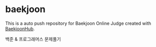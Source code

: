 # baekjoon
This is a auto push repository for Baekjoon Online Judge created with [BaekjoonHub](https://github.com/BaekjoonHub/BaekjoonHub).

백준 & 프로그래머스 문제풀기



